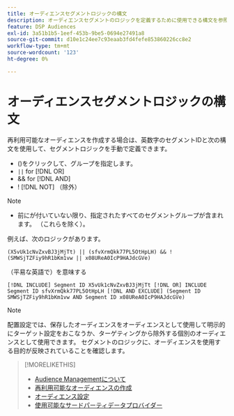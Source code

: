 ```yaml
---
title: オーディエンスセグメントロジックの構文
description: オーディエンスセグメントのロジックを定義するために使用できる構文を参照します。
feature: DSP Audiences
exl-id: 3a51b1b5-1eef-453b-9be5-0694e27491a8
source-git-commit: d10e1c24ee7c93eaab3fd4fefe853860226cc8e2
workflow-type: tm+mt
source-wordcount: '123'
ht-degree: 0%

---
```


# オーディエンスセグメントロジックの構文

再利用可能なオーディエンスを作成する場合は、英数字のセグメントIDと次の構文を使用して、セグメントロジックを手動で定義できます。

* ()をクリックして、グループを指定します。
* `||` for  [!DNL OR] <!-- || escaped with backticks so Jenkins doesn't think it's a Markdown table -->
* &amp;&amp; for [!DNL AND]
* ! [!DNL NOT] （除外）

>[!NOTE]
>
>* 前にが付いていない限り、指定されたすべてのセグメントグループが含まれます。 （これらを除く）。


例えば、次のロジックがあります。

```
(X5vUk1cNvZxvBJ3jMjTt) || (sfvXrmQkk77PL5OtHpLH) && !(SMWSjTZFiy9hR1bKm1vw || x08UReA0IcP9HAJdcGVe)
```

（平易な英語で）を意味する

```
[!DNL INCLUDE] Segment ID X5vUk1cNvZxvBJ3jMjTt [!DNL OR] INCLUDE Segment ID sfvXrmQkk77PL5OtHpLH [!DNL AND EXCLUDE] (Segment ID SMWSjTZFiy9hR1bKm1vw AND Segment ID x08UReA0IcP9HAJdcGVe)
```

>[!NOTE]
>
>配置設定では、保存したオーディエンスをオーディエンスとして使用して明示的にターゲット設定をおこなうか、ターゲティングから除外する個別のオーディエンスとして使用できます。 セグメントのロジックに、オーディエンスを使用する目的が反映されていることを確認します。

>[!MORELIKETHIS]
>
>* [Audience Managementについて](audience-about.md)
>* [再利用可能なオーディエンスの作成](reusable-audience-create.md)
>* [オーディエンス設定](audience-settings.md)
>* [使用可能なサードパーティデータプロバイダー](third-party-data-providers.md)

